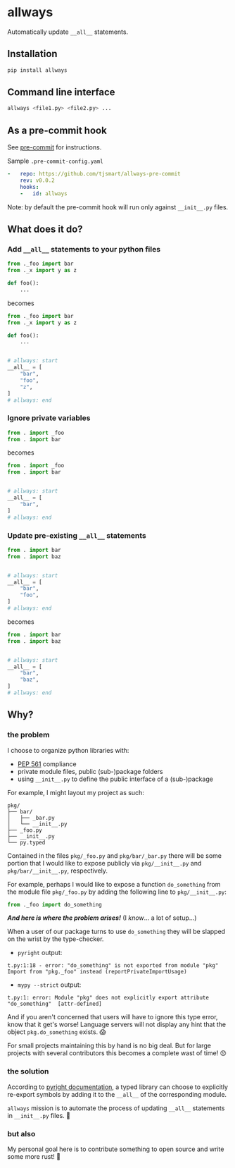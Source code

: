 allways
======================

Automatically update `__all__` statements.

## Installation

```bash
pip install allways
```


## Command line interface

```bash
allways <file1.py> <file2.py> ...
```

## As a pre-commit hook

See [pre-commit](https://github.com/pre-commit/pre-commit) for instructions.

Sample `.pre-commit-config.yaml`

```yaml
-   repo: https://github.com/tjsmart/allways-pre-commit
    rev: v0.0.2
    hooks:
    -   id: allways
```

Note: by default the pre-commit hook will run only against `__init__.py` files.

## What does it do?

### Add `__all__` statements to your python files

```python
from ._foo import bar
from ._x import y as z

def foo():
    ...
```

becomes

```python
from ._foo import bar
from ._x import y as z

def foo():
    ...


# allways: start
__all__ = [
    "bar",
    "foo",
    "z",
]
# allways: end
```

### Ignore private variables

```python
from . import _foo
from . import bar
```

becomes

```python
from . import _foo
from . import bar


# allways: start
__all__ = [
    "bar",
]
# allways: end
```

### Update pre-existing `__all__` statements

```python
from . import bar
from . import baz


# allways: start
__all__ = [
    "bar",
    "foo",
]
# allways: end
```

becomes

```python
from . import bar
from . import baz


# allways: start
__all__ = [
    "bar",
    "baz",
]
# allways: end
```

## Why?

### the problem

I choose to organize python libraries with:
- [PEP 561](https://peps.python.org/pep-0561/#packaging-type-information) compliance
- private module files, public (sub-)package  folders
- using `__init__.py` to define the public interface of a (sub-)package

For example, I might layout my project as such:
```
pkg/
├── bar/
│   ├── _bar.py
│   └── __init__.py
├── _foo.py
├── __init__.py
└── py.typed
```

Contained in the files `pkg/_foo.py` and `pkg/bar/_bar.py` there will be some portion that I would like to expose publicly via `pkg/__init__.py` and `pkg/bar/__init__.py`, respectively.

For example, perhaps I would like to expose a function `do_something` from the module file `pkg/_foo.py` by adding the following line to `pkg/__init__.py`:
```python
from ._foo import do_something
```

***And here is where the problem arises!*** (I *know*... a lot of setup...)

When a user of our package turns to use `do_something` they will be slapped on the wrist by the type-checker.

- `pyright` output:
```
t.py:1:18 - error: "do_something" is not exported from module "pkg"
Import from "pkg._foo" instead (reportPrivateImportUsage)
```

- `mypy --strict` output:
```
t.py:1: error: Module "pkg" does not explicitly export attribute "do_something"  [attr-defined] 
```

And if you aren't concerned that users will have to ignore this type error, know that it get's worse! Language servers will not display any hint that the object `pkg.do_something` exists. 😱

For small projects maintaining this by hand is no big deal. But for large projects with several contributors this becomes a complete wast of time! 😠


### the solution

According to [pyright documentation](https://github.com/microsoft/pyright/blob/main/docs/typed-libraries.md#library-interface), a typed library can choose to explicitly re-export symbols by adding it to the `__all__` of the corresponding module.

`allways` mission is to automate the process of updating `__all__` statements in `__init__.py` files. 🤗

### but also

My personal goal here is to contribute something to open source and write some more rust! 🦀
